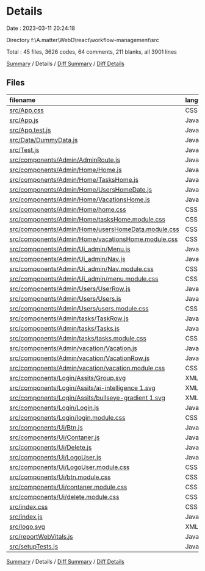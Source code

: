 # Details

Date : 2023-03-11 20:24:18

Directory f:\\A.matter\\WebD\\react\\workflow-management\\src

Total : 45 files,  3626 codes, 64 comments, 211 blanks, all 3901 lines

[Summary](results.md) / Details / [Diff Summary](diff.md) / [Diff Details](diff-details.md)

## Files
| filename | language | code | comment | blank | total |
| :--- | :--- | ---: | ---: | ---: | ---: |
| [src/App.css](/src/App.css) | CSS | 3 | 0 | 1 | 4 |
| [src/App.js](/src/App.js) | JavaScript | 19 | 3 | 5 | 27 |
| [src/App.test.js](/src/App.test.js) | JavaScript | 7 | 0 | 2 | 9 |
| [src/Data/DummyData.js](/src/Data/DummyData.js) | JavaScript | 656 | 1 | 1 | 658 |
| [src/Test.js](/src/Test.js) | JavaScript | 14 | 0 | 3 | 17 |
| [src/components/Admin/AdminRoute.js](/src/components/Admin/AdminRoute.js) | JavaScript | 70 | 6 | 3 | 79 |
| [src/components/Admin/Home/Home.js](/src/components/Admin/Home/Home.js) | JavaScript | 69 | 2 | 6 | 77 |
| [src/components/Admin/Home/TasksHome.js](/src/components/Admin/Home/TasksHome.js) | JavaScript | 117 | 1 | 7 | 125 |
| [src/components/Admin/Home/UsersHomeDate.js](/src/components/Admin/Home/UsersHomeDate.js) | JavaScript | 60 | 0 | 7 | 67 |
| [src/components/Admin/Home/VacationsHome.js](/src/components/Admin/Home/VacationsHome.js) | JavaScript | 130 | 1 | 5 | 136 |
| [src/components/Admin/Home/home.css](/src/components/Admin/Home/home.css) | CSS | 5 | 0 | 0 | 5 |
| [src/components/Admin/Home/tasksHome.module.css](/src/components/Admin/Home/tasksHome.module.css) | CSS | 96 | 0 | 3 | 99 |
| [src/components/Admin/Home/usersHomeData.module.css](/src/components/Admin/Home/usersHomeData.module.css) | CSS | 106 | 0 | 2 | 108 |
| [src/components/Admin/Home/vacationsHome.module.css](/src/components/Admin/Home/vacationsHome.module.css) | CSS | 107 | 0 | 2 | 109 |
| [src/components/Admin/Ui_admin/Menu.js](/src/components/Admin/Ui_admin/Menu.js) | JavaScript | 55 | 4 | 4 | 63 |
| [src/components/Admin/Ui_admin/Nav.js](/src/components/Admin/Ui_admin/Nav.js) | JavaScript | 60 | 4 | 5 | 69 |
| [src/components/Admin/Ui_admin/Nav.module.css](/src/components/Admin/Ui_admin/Nav.module.css) | CSS | 72 | 1 | 4 | 77 |
| [src/components/Admin/Ui_admin/menu.module.css](/src/components/Admin/Ui_admin/menu.module.css) | CSS | 35 | 6 | 3 | 44 |
| [src/components/Admin/Users/UserRow.js](/src/components/Admin/Users/UserRow.js) | JavaScript | 61 | 3 | 10 | 74 |
| [src/components/Admin/Users/Users.js](/src/components/Admin/Users/Users.js) | JavaScript | 303 | 8 | 5 | 316 |
| [src/components/Admin/Users/users.module.css](/src/components/Admin/Users/users.module.css) | CSS | 303 | 3 | 22 | 328 |
| [src/components/Admin/tasks/TaskRow.js](/src/components/Admin/tasks/TaskRow.js) | JavaScript | 41 | 0 | 4 | 45 |
| [src/components/Admin/tasks/Tasks.js](/src/components/Admin/tasks/Tasks.js) | JavaScript | 119 | 2 | 7 | 128 |
| [src/components/Admin/tasks/tasks.module.css](/src/components/Admin/tasks/tasks.module.css) | CSS | 119 | 3 | 20 | 142 |
| [src/components/Admin/vacation/Vacation.js](/src/components/Admin/vacation/Vacation.js) | JavaScript | 110 | 2 | 9 | 121 |
| [src/components/Admin/vacation/VacationRow.js](/src/components/Admin/vacation/VacationRow.js) | JavaScript | 72 | 1 | 7 | 80 |
| [src/components/Admin/vacation/vacation.module.css](/src/components/Admin/vacation/vacation.module.css) | CSS | 144 | 3 | 13 | 160 |
| [src/components/Login/Assits/Group.svg](/src/components/Login/Assits/Group.svg) | XML | 12 | 0 | 1 | 13 |
| [src/components/Login/Assits/ai-intelligence 1.svg](/src/components/Login/Assits/ai-intelligence%201.svg) | XML | 103 | 0 | 1 | 104 |
| [src/components/Login/Assits/bullseye-gradient 1.svg](/src/components/Login/Assits/bullseye-gradient%201.svg) | XML | 21 | 0 | 1 | 22 |
| [src/components/Login/Login.js](/src/components/Login/Login.js) | JavaScript | 123 | 3 | 9 | 135 |
| [src/components/Login/login.module.css](/src/components/Login/login.module.css) | CSS | 165 | 0 | 9 | 174 |
| [src/components/Ui/Btn.js](/src/components/Ui/Btn.js) | JavaScript | 21 | 0 | 2 | 23 |
| [src/components/Ui/Contaner.js](/src/components/Ui/Contaner.js) | JavaScript | 23 | 0 | 2 | 25 |
| [src/components/Ui/Delete.js](/src/components/Ui/Delete.js) | JavaScript | 15 | 0 | 2 | 17 |
| [src/components/Ui/LogoUser.js](/src/components/Ui/LogoUser.js) | JavaScript | 10 | 0 | 5 | 15 |
| [src/components/Ui/LogoUser.module.css](/src/components/Ui/LogoUser.module.css) | CSS | 20 | 0 | 0 | 20 |
| [src/components/Ui/btn.module.css](/src/components/Ui/btn.module.css) | CSS | 36 | 0 | 4 | 40 |
| [src/components/Ui/contaner.module.css](/src/components/Ui/contaner.module.css) | CSS | 20 | 0 | 1 | 21 |
| [src/components/Ui/delete.module.css](/src/components/Ui/delete.module.css) | CSS | 24 | 0 | 1 | 25 |
| [src/index.css](/src/index.css) | CSS | 51 | 0 | 4 | 55 |
| [src/index.js](/src/index.js) | JavaScript | 15 | 3 | 6 | 24 |
| [src/logo.svg](/src/logo.svg) | XML | 1 | 0 | 0 | 1 |
| [src/reportWebVitals.js](/src/reportWebVitals.js) | JavaScript | 12 | 0 | 2 | 14 |
| [src/setupTests.js](/src/setupTests.js) | JavaScript | 1 | 4 | 1 | 6 |

[Summary](results.md) / Details / [Diff Summary](diff.md) / [Diff Details](diff-details.md)